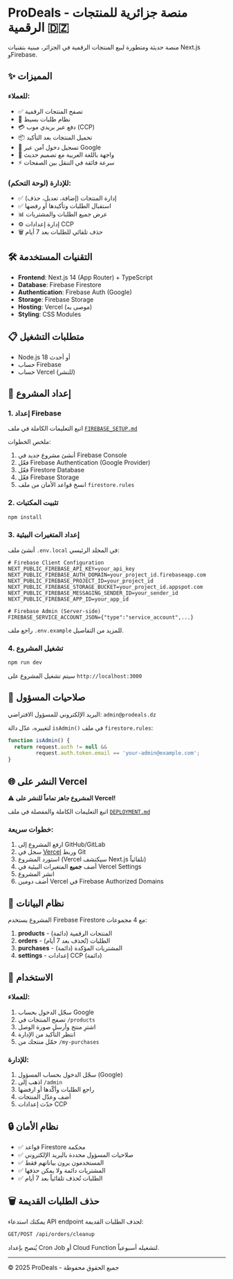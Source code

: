 # ProDeals - منصة جزائرية للمنتجات الرقمية 🇩🇿

منصة حديثة ومتطورة لبيع المنتجات الرقمية في الجزائر، مبنية بتقنيات Next.js وFirebase.

## ✨ المميزات

### للعملاء:
- ✅ تصفح المنتجات الرقمية
- 🛒 نظام طلبات بسيط
- 💳 دفع عبر بريدي موب (CCP)
- 📦 تحميل المنتجات بعد التأكيد
- 🔐 تسجيل دخول آمن عبر Google
- 📱 واجهة باللغة العربية مع تصميم حديث
- ⚡ سرعة فائقة في التنقل بين الصفحات

### للإدارة (لوحة التحكم):
- ✅ إدارة المنتجات (إضافة، تعديل، حذف)
- ✅ استقبال الطلبات وتأكيدها أو رفضها
- 📊 عرض جميع الطلبات والمشتريات
- ⚙️ إدارة إعدادات CCP
- 🗑️ حذف تلقائي للطلبات بعد 7 أيام

## 🛠️ التقنيات المستخدمة

- **Frontend**: Next.js 14 (App Router) + TypeScript
- **Database**: Firebase Firestore
- **Authentication**: Firebase Auth (Google)
- **Storage**: Firebase Storage
- **Hosting**: Vercel (موصى به)
- **Styling**: CSS Modules

## 📋 متطلبات التشغيل

- Node.js 18 أو أحدث
- حساب Firebase
- حساب Vercel (للنشر)

## 🔧 إعداد المشروع

### 1. إعداد Firebase

اتبع التعليمات الكاملة في ملف [`FIREBASE_SETUP.md`](./FIREBASE_SETUP.md)

ملخص الخطوات:
1. أنشئ مشروع جديد في Firebase Console
2. فعّل Firebase Authentication (Google Provider)
3. فعّل Firestore Database
4. فعّل Firebase Storage
5. انسخ قواعد الأمان من ملف `firestore.rules`

### 2. تثبيت المكتبات

```bash
npm install
```

### 3. إعداد المتغيرات البيئية

أنشئ ملف `.env.local` في المجلد الرئيسي:

```env
# Firebase Client Configuration
NEXT_PUBLIC_FIREBASE_API_KEY=your_api_key
NEXT_PUBLIC_FIREBASE_AUTH_DOMAIN=your_project_id.firebaseapp.com
NEXT_PUBLIC_FIREBASE_PROJECT_ID=your_project_id
NEXT_PUBLIC_FIREBASE_STORAGE_BUCKET=your_project_id.appspot.com
NEXT_PUBLIC_FIREBASE_MESSAGING_SENDER_ID=your_sender_id
NEXT_PUBLIC_FIREBASE_APP_ID=your_app_id

# Firebase Admin (Server-side)
FIREBASE_SERVICE_ACCOUNT_JSON={"type":"service_account",...}
```

راجع ملف `.env.example` للمزيد من التفاصيل.

### 4. تشغيل المشروع

```bash
npm run dev
```

سيتم تشغيل المشروع على `http://localhost:3000`

## 🔐 صلاحيات المسؤول

البريد الإلكتروني للمسؤول الافتراضي: `admin@prodeals.dz`

لتغييره، عدّل دالة `isAdmin()` في ملف `firestore.rules`:

```javascript
function isAdmin() {
  return request.auth != null && 
         request.auth.token.email == 'your-admin@example.com';
}
```

## 🌐 النشر على Vercel

⚠️ **المشروع جاهز تماماً للنشر على Vercel!**

اتبع التعليمات الكاملة والمفصلة في ملف [`DEPLOYMENT.md`](./DEPLOYMENT.md)

### خطوات سريعة:
1. ارفع المشروع إلى GitHub/GitLab
2. سجل في [Vercel](https://vercel.com) وربط Git
3. استورد المشروع (Vercel سيكتشف Next.js تلقائياً)
4. أضف **جميع** المتغيرات البيئية في Vercel Settings
5. انشر المشروع
6. أضف دومين Vercel في Firebase Authorized Domains

## 💾 نظام البيانات

المشروع يستخدم Firebase Firestore مع 4 مجموعات:

1. **products** - المنتجات الرقمية (دائمة)
2. **orders** - الطلبات (تُحذف بعد 7 أيام)
3. **purchases** - المشتريات المؤكدة (دائمة)
4. **settings** - إعدادات CCP (دائمة)

## 📖 الاستخدام

### للعملاء:
1. سجّل الدخول بحساب Google
2. تصفح المنتجات في `/products`
3. اشترِ منتج وأرسل صورة الوصل
4. انتظر التأكيد من الإدارة
5. حمّل منتجك من `/my-purchases`

### للإدارة:
1. سجّل الدخول بحساب المسؤول (Google)
2. اذهب إلى `/admin`
3. راجع الطلبات وأكّدها أو ارفضها
4. أضف وعدّل المنتجات
5. حدّث إعدادات CCP

## 🔒 نظام الأمان

- ✅ قواعد Firestore محكمة
- ✅ صلاحيات المسؤول محددة بالبريد الإلكتروني
- ✅ المستخدمون يرون بياناتهم فقط
- ✅ المشتريات دائمة ولا يمكن حذفها
- ✅ الطلبات تُحذف تلقائياً بعد 7 أيام

## 🗑️ حذف الطلبات القديمة

يمكنك استدعاء API endpoint لحذف الطلبات القديمة:

```bash
GET/POST /api/orders/cleanup
```

يُنصح بإعداد Cron Job أو Cloud Function لتشغيله أسبوعياً.

---

© 2025 ProDeals - جميع الحقوق محفوظة
